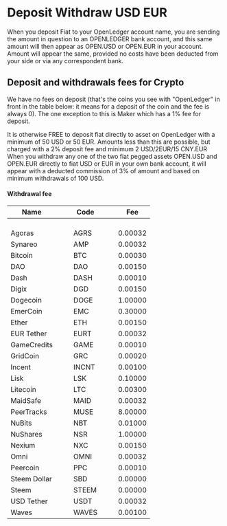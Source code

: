 # Deposit Withdraw USD EUR

When you deposit Fiat to your OpenLedger account name, you are sending the amount in question to an OPENLEDGER bank account, and this same amount will then appear as OPEN.USD or OPEN.EUR in your account. Amount will appear the same, provided no costs have been deducted from your side or via any correspondent bank. 

## Deposit and withdrawals fees for Crypto

We have no fees on deposit (that's the coins you see with "OpenLedger" in front in the table below: it means for a deposit of the coin and the fee is always 0). The one exception to this is Maker which has a 1% fee for deposit.

It is otherwise FREE to deposit fiat directly to asset on OpenLedger with a minimum of 50 USD or 50 EUR. Amounts less than this are possible, but charged with a 2% deposit fee and minimum 2 USD/2EUR/15 CNY.EUR When you withdraw any one of the two fiat pegged assets OPEN.USD and OPEN.EUR directly to fiat USD or EUR in your own bank account, it will appear with a deducted commission of 3% of amount and based on minimum withdrawals of 100 USD.

#### Withdrawal fee

|Name |  `  `  | Code |  `  `  |Fee |
|---|---|---|---|---|
|  `  `  |  `  `  | `  ` |  `  `  | `  `  |
|Agoras	|  `  `  | AGRS |  `  `  |0.00032 |
|Synareo  |  `  `  | AMP |  `  `  |0.00032 |
|Bitcoin  |  `  `  | BTC |  `  `  |0.00030 |
|DAO |  `  `  | DAO |  `  `  |0.00150 |
|Dash |  `  `  | DASH |  `  `  |0.00010 |
|Digix |  `  `  | DGD |  `  `  |0.00150 |
|Dogecoin |  `  `  | DOGE |  `  `  |1.00000 |
|EmerCoin |  `  `  | EMC |  `  `  |0.30000 |
|Ether |  `  `  | ETH |  `  `  |0.00150 |
|EUR Tether |  `  `  | EURT |  `  `  |0.00032 |
|GameCredits |  `  `  | GAME |  `  `  |0.00010 |
|GridCoin |  `  `  | GRC |  `  `  |0.00020 |
|Incent |  `  `  | INCNT |  `  `  |0.00100 |
|Lisk |  `  `  | LSK |  `  `  |0.10000 |
|Litecoin |  `  `  | LTC |  `  `  |0.00300 |
|MaidSafe |  `  `  | MAID |  `  `  |0.00032 |
|PeerTracks |  `  `  | MUSE |  `  `  |8.00000 |
|NuBits |  `  `  | NBT |  `  `  |0.01000 |
|NuShares |  `  `  | NSR |  `  `  |1.00000 |
|Nexium |  `  `  | NXC |  `  `  |0.00150 |
|Omni |  `  `  | OMNI |  `  `  |0.00032 |
|Peercoin |  `  `  | PPC |  `  `  |0.00010 |
|Steem Dollar |  `  `  | SBD |  `  `  |0.00000 |
|Steem |  `  `  | STEEM |  `  `  |0.00000 |
|USD Tether |  `  `  | USDT |  `  `  |0.00032 |
|Waves |  `  `  | WAVES |  `  `  |0.00100 |

